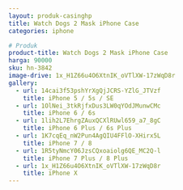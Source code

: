 ```yaml
---
layout: produk-casinghp
title: Watch Dogs 2 Mask iPhone Case
categories: iphone

# Produk
product-title: Watch Dogs 2 Mask iPhone Case
harga: 90000
sku: hn-3842
image-drive: 1x_H1Z66u4O6XtnIK_oVTlXW-17zWqD8r
gallery:
  - url: 14cai3f53pshYrXgQjJCRS-YZlG_JTVzf
    title: iPhone 5 / 5s / SE
  - url: 1OlNei_3tkRjfxDus3LW0qYOdJMunwCMc
    title: iPhone 6 / 6s
  - url: 1lih2L7EhrgZAuxQCXlRUwl659_a7_8gC
    title: iPhone 6 Plus / 6s Plus
  - url: 1K7cqEq_nW2Pun4AgQIU4FFlO-XHirx5L
    title: iPhone 7 / 8
  - url: 1R5tyNmcY06JzsCQxoaiolg6QE_MC2Q-l
    title: iPhone 7 Plus / 8 Plus
  - url: 1x_H1Z66u4O6XtnIK_oVTlXW-17zWqD8r
    title: iPhone X
---
```

